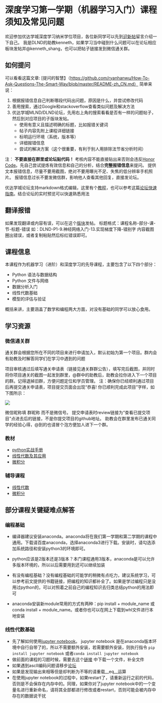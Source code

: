 # 深度学习第一学期（机器学习入门）课程须知及常见问题

欢迎参加优达学城深度学习纳米学位项目，各位新同学可以先到[迎新帖](https://discussions.youdaxue.com/t/topic/44503)留言介绍一下自己。
我是DLND的助教kenneth，如果学习当中碰到什么问题可以在论坛相应板块发帖并@kenneth_shang，也可以把帖子链接发到微信通关群。 

## 如何提问
可以看看这篇文章: [提问的智慧】（https://github.com/ryanhanwu/How-To-Ask-Questions-The-Smart-Way/blob/master/README-zh_CN.md）
简单来说：

1. 根据报错信息自己判断哪段代码出问题，原因是什么，并尝试修改代码
2. 善用搜索，通过Google和stackoverflow查看类似问题及解决方法
3. 优达学城MLND/DLND论坛，先用右上角的搜索看看是否有一样的问题帖子，然后到对应项目的子版块发帖。
	* 使用有意义且描述明确的标题，比如报错关键词
	* 帖子内容先附上课程详细链接
	* 标明运行环境（系统，版本等）
	* 详细报错信息
	* 尝试的解决方案（这个很重要，有利于别人用排除法节省分析时间）

注： **不要直接在群里或论坛贴代码！** 考核内容不能直接贴出来否则会违反[Honor Code](https://cn.udacity.com/legal)。先自己尝试提炼有效信息和自己的分析，结合**完整报错信息**来提问。
提供 文本报错信息，尽量不要用截图，绝对不要用曝光不足、失焦的低分辨率手机照片。
报错信息过长不要发微信群，影响他人查看其他回复，直接发论坛。

优达学城论坛支持markdown格式编辑，这里有个[教程](http://commonmark.cn/help/tutorial/)，也可以参考这篇[论坛快速指南](https://discussions.youdaxue.com/t/topic/58)。结合论坛的实时预览可以快速熟悉用法

## 翻译报错
如果发现翻译或内容有误，可以在这个[版块](https://discussions.youdaxue.com/c/translation)发帖。
标题格式：课程名称-部分-课-节-标题-错误
如：DLND-P1-9.神经网络入门-13.实现梯度下降-错别字
内容截图圈出错误，或者复制粘贴然后标红错误即可。

## 课程信息
本课程作为机器学习（进阶）和深度学习的先导课程，主要包含了以下四个部分：

* Python 语法与数据结构
* Python 文件与网络
* 数据分析入门
* 线性代数基础
* 模型的评估与验证

概括来讲，主要涵盖了数学和编程两大方面，对没有基础的同学可以放心食用。

## 学习资源
### 微信通关群
通关群会根据您所在不同的项目来进行申请加入，默认初始为第一个项目。群内会有助教及时解答同学们在学习中遇到的问题

项目审核通过后填写通关申请表（链接见通关群群公告），填写完后截图，并同时将你项目通关的截图一起发到群里，@群中的助教后，助教会拉你进入下一个项目的群。记得退掉旧群，方便问题定位和学员管理。
注：确保你已经顺利通过项目后再提交通关申请表，项目提交页面会出现“恭喜! 你已顺利完成此项目”字样，如下图所示：

<img src="https://cn-discussions.s3.cn-north-1.amazonaws.com.cn/original/3X/9/0/900f0157dee18a2297a181e9cdc75a8bc347aec1.png">

微信昵称填 群昵称 而不是微信号。
提交申请表时review链接为“查看已提交项目”点进去后的链接，不是你提交项目的github地址。
助教会在群里发布已通关同学的经验心得，@到的也请冒个泡方便加人进下一个群。

### 教材
* [python实战手册](https://pan.baidu.com/share/link?shareid=273511&uk=1595216014)
* [线性代数及其应用](http://vdisk.weibo.com/s/z93R71-6F1xzh)
* [微积分](http://vdisk.weibo.com/s/BJLgWzTQ7TvHT?category_id=0...re&parents_ref=BJLgWzTQ7TYdN)

### 辅导课程
* [线性代数](https://www.coursera.org/learn/linear-regression-model)
* [微积分](https://www.coursera.org/learn/calculus1)

## 部分课程关键疑难点解答

### 编程基础
* 编译器建议安装anaconda。anaconda将在我们第一学期和第二学期的课程中通用。下载请百度anaconda，选择anaconda3进行下载。安装时，请勾选添加系统路径和安装python3的环境即可。

* python应该是2版本还是3版本？本门课程通用3版本，anaconda是可以允许多版本环境的，所以以后需要用到还可以继续加装

* 有没有编程基础？没有编程基础的可能学的稍微有点吃力，建议系统学习，可以参考前文提供的书籍链接，把编程的知识都补全了。如果是学过编程只是没用过python的，可以对照着之前自己的编程知识去归类总结python的用法即可

* anaconda安装新module常用的方式有两种：pip install + module_name 或 conda install + module_name。或者你也可以在网上下载到whl文件进行本地安装 

### 线性代数基础
* 先了解如何使用[jupyter notebook](http://blog.csdn.net/tina_ttl/article/details/51031113)。 jupyter notebook 是在anaconda版本环境中自行自带了的，所以不需要额外安装，若需要额外安装，则执行指令 `pip install jupyter notebook` 或者`conda install jupyter notebook`
* 做前面的课程的习题时候，需要去这个[链接](https://discussions.youdaxue.com/t/vector-object-is-not-iterable/45982) 中下载一个文件，补全文件
* 如果遇到ascII编码问题请移步[论坛](https://discussions.youdaxue.com/t/vector-object-is-not-iterable/45982)
* 如果是发现输出来相等但是却判断为不等的请重载__eq__运算
* 在使用jupyter notebook的过程中，如果restart了，请重新运行之前的代码，否则是不会保存在内存中的。同理，如果你对了jupyter notebook中的一个变量名进行重新命名，请将其全部都进行修改或者restart，否则可能会被内存中存在的数据说干扰
